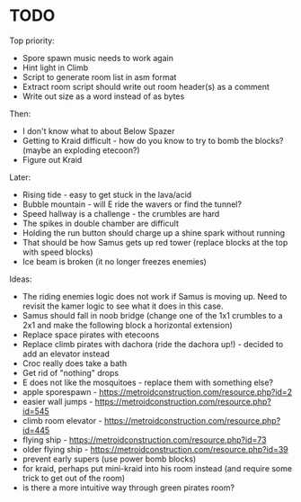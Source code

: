 TODO
====

Top priority:
* Spore spawn music needs to work again
* Hint light in Climb
* Script to generate room list in asm format
* Extract room script should write out room header(s) as a comment
* Write out size as a word instead of as bytes

Then:
* I don't know what to about Below Spazer
* Getting to Kraid difficult - how do you know to try to bomb the
    blocks? (maybe an exploding etecoon?)
* Figure out Kraid

Later:
* Rising tide - easy to get stuck in the lava/acid
* Bubble mountain - will E ride the wavers or find the tunnel?
* Speed hallway is a challenge - the crumbles are hard
* The spikes in double chamber are difficult
* Holding the run button should charge up a shine spark without running
* That should be how Samus gets up red tower (replace blocks at the top
    with speed blocks)
* Ice beam is broken (it no longer freezes enemies)

Ideas:
* The riding enemies logic does not work if Samus is moving up.  Need to
    revisit the kamer logic to see what it does in this case.
* Samus should fall in noob bridge (change one of the 1x1 crumbles to a
    2x1 and make the following block a horizontal extension)
* Replace space pirates with etecoons
* Replace climb pirates with dachora (ride the dachora up!) - decided to
    add an elevator instead
* Croc really does take a bath
* Get rid of "nothing" drops
* E does not like the mosquitoes - replace them with something else?
* apple sporespawn - https://metroidconstruction.com/resource.php?id=2
* easier wall jumps - https://metroidconstruction.com/resource.php?id=545
* climb room elevator - https://metroidconstruction.com/resource.php?id=445
* flying ship - https://metroidconstruction.com/resource.php?id=73
* older flying ship - https://metroidconstruction.com/resource.php?id=39
* prevent early supers (use power bomb blocks)
* for kraid, perhaps put mini-kraid into his room instead (and require
  some trick to get out of the room)
* is there a more intuitive way through green pirates room?
